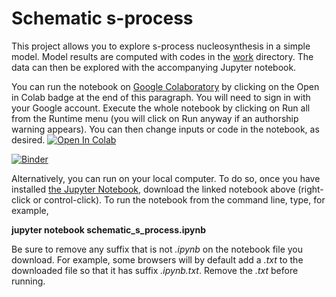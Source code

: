 # Schematic s-process

This project allows you to explore s-process nucleosynthesis in a simple model.  Model results are computed with codes in the [work](https://github.com/mbradle/schematic_s_process/tree/main/work) directory.  The data can then be explored with the accompanying Jupyter notebook.

You can run the notebook on [Google Colaboratory](https://colab.research.google.com) by clicking on the Open in Colab badge at the end of this paragraph.  You will need to sign in with your Google account.  Execute the whole notebook by clicking on Run all from the Runtime menu (you will click on Run anyway if an authorship warning appears).  You can then change inputs or code in the notebook, as desired.  [![Open In Colab](https://colab.research.google.com/assets/colab-badge.svg)](https://colab.research.google.com/github/mbradle/schematic_s_process/blob/main/schematic_s_process.ipynb)

[![Binder](https://mybinder.org/badge_logo.svg)](https://mybinder.org/v2/gh/mbradle/schematic_s_process/HEAD)

Alternatively, you can run on your local computer.  To do so, once you have installed [the Jupyter Notebook](https://jupyter.org), download the linked notebook above (right-click or control-click).  To run the notebook from the command line, type, for example,

**jupyter notebook schematic_s_process.ipynb**

Be sure to remove any suffix that is not *.ipynb* on the notebook file you download.  For example, some browsers will by default add a *.txt* to the downloaded file so that it has suffix *.ipynb.txt*.  Remove the *.txt* before running.


